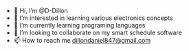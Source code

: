 - 👋 Hi, I’m @D-Dillon
- 👀 I’m interested in learning various electronics concepts
- 🌱 I’m currently learning programing languages
- 💞️ I’m looking to collaborate on my smart schedule software
- 📫 How to reach me dillondaniel847@gmail.com

<!---
D-Dillon/D-Dillon is a ✨ special ✨ repository because its `README.md` (this file) appears on your GitHub profile.
You can click the Preview link to take a look at your changes.
--->
